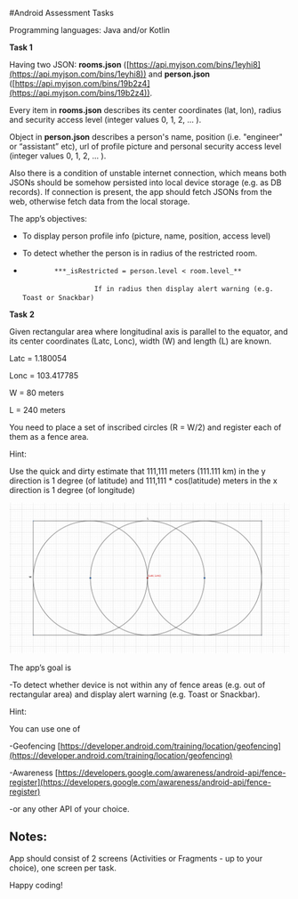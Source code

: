 #Android Assessment Tasks

Programming languages: Java and/or Kotlin

**Task 1** 

Having two JSON: **rooms.json** ([https://api.myjson.com/bins/1eyhi8](https://api.myjson.com/bins/1eyhi8)) and **person.json** ([https://api.myjson.com/bins/19b2z4](https://api.myjson.com/bins/19b2z4)). 

Every item in **rooms.json** describes its center coordinates (lat, lon), radius and security access level (integer values 0, 1, 2, ... ).

Object in **person.json** describes a person's name, position (i.e. "engineer" or “assistant” etc), url of profile picture and personal security access level (integer values 0, 1, 2, ... ).

Also there is a condition of unstable internet connection, which means both JSONs should be somehow persisted into local device storage (e.g. as DB records). If connection is present, the app should fetch JSONs from the web, otherwise fetch data from the local storage.

The app’s objectives:

* To display person profile info (picture, name, position, access level)

* To detect whether the person is in radius of the restricted room. 

*             ***_isRestricted = person.level < room.level_**

                        If in radius then display alert warning (e.g. Toast or Snackbar)

   

**Task** **2** 

Given rectangular area where longitudinal axis is parallel to the equator, and its center coordinates (Latc, Lonc), width (W) and length (L) are known.

Latc = 1.180054

Lonc = 103.417785

W = 80 meters

L = 240 meters

You need to place a set of inscribed circles (R = W/2) and register each of them as a fence area.

Hint: 

Use the quick and dirty estimate that 111,111 meters (111.111 km) in the y direction is 1 degree (of latitude) and 111,111 * cos(latitude) meters in the x direction is 1 degree (of longitude)

![image alt text](readme.res/ship.png)

  

The app’s goal is 

-To detect whether device is not within any of fence areas (e.g. out of rectangular area) and display alert warning (e.g. Toast or Snackbar).

Hint: 

You can use one of

-Geofencing [https://developer.android.com/training/location/geofencing](https://developer.android.com/training/location/geofencing)

-Awareness [https://developers.google.com/awareness/android-api/fence-register](https://developers.google.com/awareness/android-api/fence-register) 

-or any other API of your choice.

## Notes:

App should consist of 2 screens (Activities or Fragments - up to your choice), one screen per task.

Happy coding!

